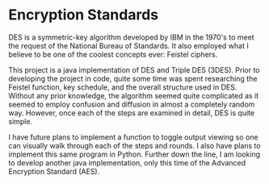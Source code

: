# Encryption Standards

DES is a symmetric-key algorithm developed by IBM in the 1970's to meet the request of the National Bureau of Standards. It also employed what I believe to be one of the coolest concepts ever: Feistel ciphers.

This project is a java implementation of DES and Triple DES (3DES). Prior to developing the project in code, quite some time was spent researching the Feistel function, key schedule, and the overall structure used in DES. Without any prior knowledge, the algorithm seemed quite complicated as it seemed to employ confusion and diffusion in almost a completely random way. However, once each of the steps are examined in detail, DES is quite simple.

I have future plans to implement a function to toggle output viewing so one can visually walk through each of the steps and rounds. I also have plans to implement this same program in Python. Further down the line, I am looking to develop another java implementation, only this time of the Advanced Encryption Standard (AES).
